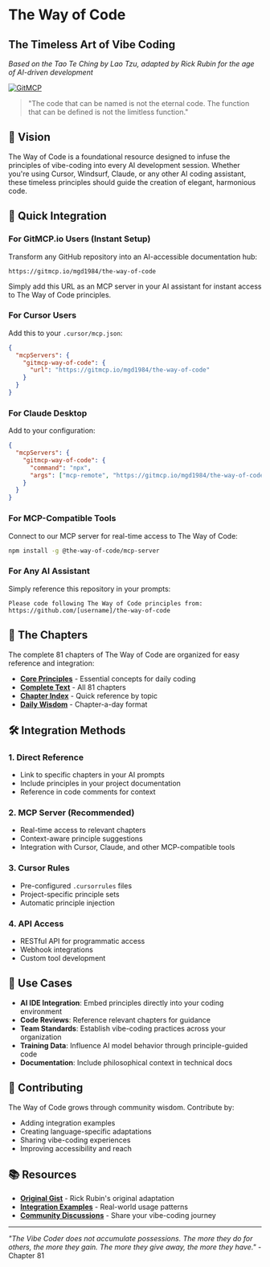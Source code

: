 # The Way of Code
## The Timeless Art of Vibe Coding

*Based on the Tao Te Ching by Lao Tzu, adapted by Rick Rubin for the age of AI-driven development*

[![GitMCP](https://img.shields.io/endpoint?url=https://gitmcp.io/badge/mgd1984/the-way-of-code)](https://gitmcp.io/mgd1984/the-way-of-code)

> "The code that can be named is not the eternal code. The function that can be defined is not the limitless function."

## 🌊 Vision

The Way of Code is a foundational resource designed to infuse the principles of vibe-coding into every AI development session. Whether you're using Cursor, Windsurf, Claude, or any other AI coding assistant, these timeless principles should guide the creation of elegant, harmonious code.

## 🚀 Quick Integration

### For GitMCP.io Users (Instant Setup)
Transform any GitHub repository into an AI-accessible documentation hub:
```
https://gitmcp.io/mgd1984/the-way-of-code
```
Simply add this URL as an MCP server in your AI assistant for instant access to The Way of Code principles.

### For Cursor Users
Add this to your `.cursor/mcp.json`:
```json
{
  "mcpServers": {
    "gitmcp-way-of-code": {
      "url": "https://gitmcp.io/mgd1984/the-way-of-code"
    }
  }
}
```

### For Claude Desktop
Add to your configuration:
```json
{
  "mcpServers": {
    "gitmcp-way-of-code": {
      "command": "npx",
      "args": ["mcp-remote", "https://gitmcp.io/mgd1984/the-way-of-code"]
    }
  }
}
```

### For MCP-Compatible Tools
Connect to our MCP server for real-time access to The Way of Code:
```bash
npm install -g @the-way-of-code/mcp-server
```

### For Any AI Assistant
Simply reference this repository in your prompts:
```
Please code following The Way of Code principles from: https://github.com/[username]/the-way-of-code
```

## 📖 The Chapters

The complete 81 chapters of The Way of Code are organized for easy reference and integration:

- **[Core Principles](./principles/core-principles.md)** - Essential concepts for daily coding
- **[Complete Text](./text/complete.md)** - All 81 chapters
- **[Chapter Index](./text/index.md)** - Quick reference by topic
- **[Daily Wisdom](./daily/)** - Chapter-a-day format

## 🛠 Integration Methods

### 1. **Direct Reference**
- Link to specific chapters in your AI prompts
- Include principles in your project documentation
- Reference in code comments for context

### 2. **MCP Server** (Recommended)
- Real-time access to relevant chapters
- Context-aware principle suggestions
- Integration with Cursor, Claude, and other MCP-compatible tools

### 3. **Cursor Rules**
- Pre-configured `.cursorrules` files
- Project-specific principle sets
- Automatic principle injection

### 4. **API Access**
- RESTful API for programmatic access
- Webhook integrations
- Custom tool development

## 🎯 Use Cases

- **AI IDE Integration**: Embed principles directly into your coding environment
- **Code Reviews**: Reference relevant chapters for guidance
- **Team Standards**: Establish vibe-coding practices across your organization
- **Training Data**: Influence AI model behavior through principle-guided code
- **Documentation**: Include philosophical context in technical docs

## 🌟 Contributing

The Way of Code grows through community wisdom. Contribute by:
- Adding integration examples
- Creating language-specific adaptations
- Sharing vibe-coding experiences
- Improving accessibility and reach

## 📚 Resources

- **[Original Gist](https://gist.github.com/mysticaltech/8b91a40141001a6e725f568c22cc5e1b)** - Rick Rubin's original adaptation
- **[Integration Examples](./examples/)** - Real-world usage patterns
- **[Community Discussions](./discussions/)** - Share your vibe-coding journey

---

*"The Vibe Coder does not accumulate possessions. The more they do for others, the more they gain. The more they give away, the more they have."* - Chapter 81 